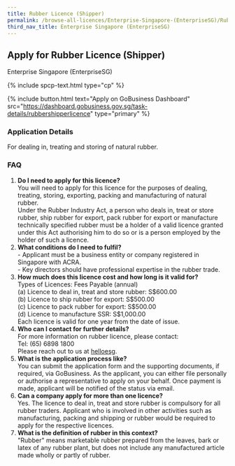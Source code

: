 ```yaml
---
title: Rubber Licence (Shipper)
permalink: /browse-all-licences/Enterprise-Singapore-(EnterpriseSG)/Rubber-Licence-(Shipper)
third_nav_title: Enterprise Singapore (EnterpriseSG)
---
```


## Apply for Rubber Licence (Shipper)

Enterprise Singapore (EnterpriseSG)

{% include spcp-text.html type="cp" %}

{% include button.html text="Apply on GoBusiness Dashboard" src="https://dashboard.gobusiness.gov.sg/task-details/rubbershipperlicence" type="primary" %}

<H3>Application Details</H3>

<p>For dealing in, treating and storing of natural rubber.</p>
<h3>FAQ</h3>
<ol>
<li><strong>Do I need to apply for this licence?</strong><br>You will need to apply for this licence for the purposes of dealing, treating, storing, exporting, packing and manufacturing of natural rubber.<br>Under the Rubber Industry Act, a person who deals in, treat or store rubber, ship rubber for export, pack rubber for export or manufacture technically specified rubber must be a holder of a valid licence granted under this Act authorising him to do so or is a person employed by the holder of such a licence.</li>
<li><strong>What conditions do I need to fulfil?</strong><br>- Applicant must be a business entity or company registered in Singapore with ACRA.<br>- Key directors should have professional expertise in the rubber trade.</li>
<li><strong>How much does this licence cost and how long is it valid for?</strong><br>Types of Licences: Fees Payable (annual)<br>(a) Licence to deal in, treat and store rubber: S$600.00<br>(b) Licence to ship rubber for export: S$500.00<br>(c) Licence to pack rubber for export: S$500.00<br>(d) Licence to manufacture SSR: S$1,000.00<br>Each licence is valid for one year from the date of issue.</li>
<li><strong>Who can I contact for further details?</strong><br>For more information on rubber licence, please contact:<br>Tel: (65) 6898 1800<br>Please reach out to us at <a href="https://go.gov.sg/helloesg" target="_blank" rel="noopener">helloesg</a>.</li>
<li><strong>What is the application process like?</strong><br>You can submit the application form and the supporting documents, if required, via GoBusiness. As the applicant, you can either file personally or authorise a representative to apply on your behalf. Once payment is made, applicant will be notified of the status via email.</li>
<li><strong>Can a company apply for more than one licence?</strong><br>Yes. The licence to deal in, treat and store rubber is compulsory for all rubber traders. Applicant who is involved in other activities such as manufacturing, packing and shipping or rubber would be required to apply for the respective licences.</li>
<li><strong>What is the definition of rubber in this context?</strong><br>"Rubber" means marketable rubber prepared from the leaves, bark or latex of any rubber plant, but does not include any manufactured article made wholly or partly of rubber.</li>
</ol>

